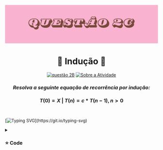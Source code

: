 <img src="https://github.com/S4-2024/Lista2/blob/main/arquivos/11.png">
<h1 align="center" > 🩷 Indução  🩷 </h1>

<div align="center">

[![questão 2B](https://img.shields.io/badge/questão_2B-pink?style=for-the-badge&logo=github&logoColor=black)](https://github.com/S4-2024/Lista2/tree/main/src/Quest%C3%A3o2B)
[![Sobre a Atividade](https://img.shields.io/badge/Sobre_a_Atividade-pink?style=for-the-badge&logo=github&logoColor=brown)](https://github.com/S4-2024/Lista2/tree/main)
</div>

<div align="center"> 
  
### ***Resolva a seguinte equação de recorrência por indução:*** 
### $T(0) = X$ | $T(n) = c * T(n-1), n>0$
</div>
<br>

<p>

[![Typing SVG](https://readme-typing-svg.demolab.com?font=Fira+Code&duration=4000&pause=703&color=F724EB&random=false&width=435&lines=on+working...)](https://git.io/typing-svg)

</p>

<details>
<summary> <h3> ⭐ Code </h3> </summary>

```
package Questão2B;

public class RecorrenciaInducao {
    static int calcularT(int n, int c, int X) {
        if (n == 0) {
            return X;
        } else {
            return c * calcularT(n - 1, c, X);
        }
    }

    public static void main(String[] args) {
        int n = 5; // Mude o valor de n conforme necessário
        int c = 2; // Constante multiplicativa
        int X = 3; // Valor inicial de T(0)

        int resultado = calcularT(n, c, X);
        System.out.println("O valor de T(" + n + ") é: " + resultado);
    }
}
```
  
</details>








